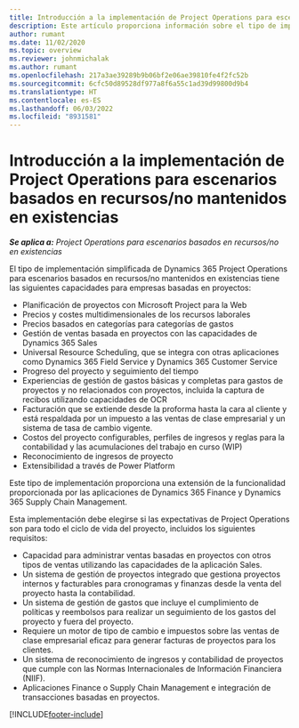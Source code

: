 ```yaml
---
title: Introducción a la implementación de Project Operations para escenarios basados en recursos/no mantenidos en existencias
description: Este artículo proporciona información sobre el tipo de implemetnación, Project Operations para escenarios basados en recursos/sin existencias.
author: rumant
ms.date: 11/02/2020
ms.topic: overview
ms.reviewer: johnmichalak
ms.author: rumant
ms.openlocfilehash: 217a3ae39289b9b06bf2e06ae39810fe4f2fc52b
ms.sourcegitcommit: 6cfc50d89528df977a8f6a55c1ad39d99800d9b4
ms.translationtype: HT
ms.contentlocale: es-ES
ms.lasthandoff: 06/03/2022
ms.locfileid: "8931581"
---
```

# <a name="project-operations-for-resourcenon-stocked-based-scenarios-deployment-overview"></a>Introducción a la implementación de Project Operations para escenarios basados en recursos/no mantenidos en existencias

_**Se aplica a:** Project Operations para escenarios basados en recursos/no en existencias_

El tipo de implementación simplificada de Dynamics 365 Project Operations para escenarios basados en recursos/no mantenidos en existencias tiene las siguientes capacidades para empresas basadas en proyectos:

- Planificación de proyectos con Microsoft Project para la Web
- Precios y costes multidimensionales de los recursos laborales
- Precios basados en categorías para categorías de gastos
- Gestión de ventas basada en proyectos con las capacidades de Dynamics 365 Sales
- Universal Resource Scheduling, que se integra con otras aplicaciones como Dynamics 365 Field Service y Dynamics 365 Customer Service
- Progreso del proyecto y seguimiento del tiempo
- Experiencias de gestión de gastos básicas y completas para gastos de proyectos y no relacionados con proyectos, incluida la captura de recibos utilizando capacidades de OCR
- Facturación que se extiende desde la proforma hasta la cara al cliente y está respaldada por un impuesto a las ventas de clase empresarial y un sistema de tasa de cambio vigente.
- Costos del proyecto configurables, perfiles de ingresos y reglas para la contabilidad y las acumulaciones del trabajo en curso (WIP)
- Reconocimiento de ingresos de proyecto
- Extensibilidad a través de Power Platform

Este tipo de implementación proporciona una extensión de la funcionalidad proporcionada por las aplicaciones de Dynamics 365 Finance y Dynamics 365 Supply Chain Management.

Esta implementación debe elegirse si las expectativas de Project Operations son para todo el ciclo de vida del proyecto, incluidos los siguientes requisitos:

- Capacidad para administrar ventas basadas en proyectos con otros tipos de ventas utilizando las capacidades de la aplicación Sales.
- Un sistema de gestión de proyectos integrado que gestiona proyectos internos y facturables para cronogramas y finanzas desde la venta del proyecto hasta la contabilidad.
- Un sistema de gestión de gastos que incluye el cumplimiento de políticas y reembolsos para realizar un seguimiento de los gastos del proyecto y fuera del proyecto.
- Requiere un motor de tipo de cambio e impuestos sobre las ventas de clase empresarial eficaz para generar facturas de proyectos para los clientes.
- Un sistema de reconocimiento de ingresos y contabilidad de proyectos que cumple con las Normas Internacionales de Información Financiera (NIIF).
- Aplicaciones Finance o Supply Chain Management e integración de transacciones basadas en proyectos.


[!INCLUDE[footer-include](../includes/footer-banner.md)]